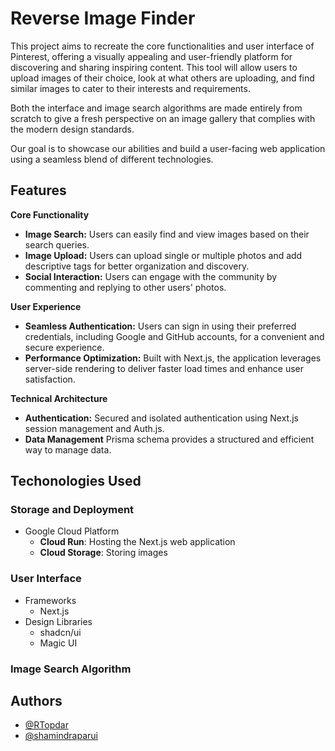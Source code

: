 # Reverse Image Finder

This project aims to recreate the core functionalities and user interface of Pinterest, offering a visually appealing and user-friendly platform for discovering and sharing inspiring content. This tool will allow users to upload images of their choice, look at what others are uploading, and find similar images to cater to their interests and requirements.

Both the interface and image search algorithms are made entirely from scratch to give a fresh perspective on an image gallery that complies with the modern design standards.

Our goal is to showcase our abilities and build a user-facing web application using a seamless blend of different technologies.

## Features

**Core Functionality**

- **Image Search:** Users can easily find and view images based on their search queries.
- **Image Upload:** Users can upload single or multiple photos and add descriptive tags for better organization and discovery.
- **Social Interaction:** Users can engage with the community by commenting and replying to other users' photos.

**User Experience**

- **Seamless Authentication:** Users can sign in using their preferred credentials, including Google and GitHub accounts, for a convenient and secure experience.
- **Performance Optimization:** Built with Next.js, the application leverages server-side rendering to deliver faster load times and enhance user satisfaction.

**Technical Architecture**

- **Authentication:** Secured and isolated authentication using Next.js session management and Auth.js.
- **Data Management** Prisma schema provides a structured and efficient way to manage data.

## Techonologies Used

### Storage and Deployment

- Google Cloud Platform
  - **Cloud Run**: Hosting the Next.js web application
  - **Cloud Storage**: Storing images

### User Interface

- Frameworks
  - Next.js
- Design Libraries
  - shadcn/ui
  - Magic UI

### Image Search Algorithm

## Authors

- [@RTopdar](https://www.github.com/Rtopdar)
- [@shamindraparui](https://www.github.com/shamindraparui)
